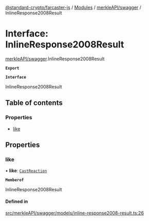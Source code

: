 [@standard-crypto/farcaster-js](../README.md) / [Modules](../modules.md) / [merkleAPI/swagger](../modules/merkleAPI_swagger.md) / InlineResponse2008Result

# Interface: InlineResponse2008Result

[merkleAPI/swagger](../modules/merkleAPI_swagger.md).InlineResponse2008Result

**`Export`**

**`Interface`**

InlineResponse2008Result

## Table of contents

### Properties

- [like](merkleAPI_swagger.InlineResponse2008Result.md#like)

## Properties

### like

• **like**: [`CastReaction`](merkleAPI_swagger.CastReaction.md)

**`Memberof`**

InlineResponse2008Result

#### Defined in

[src/merkleAPI/swagger/models/inline-response2008-result.ts:26](https://github.com/standard-crypto/farcaster-js/blob/main/src/merkleAPI/swagger/models/inline-response2008-result.ts#L26)
